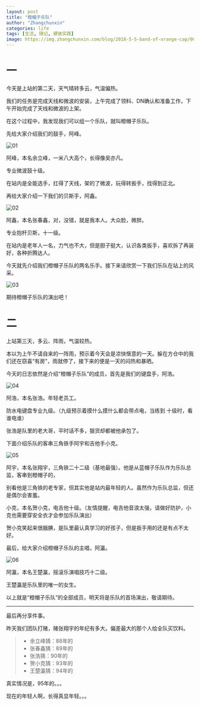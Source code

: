 ```yaml
---
layout: post
title: "橙帽子乐队"
author: "Zhangchunxin"
categories: life
tags: [生活, 随记, 硬装实践]
image: https://img.zhangchunxin.com/blog/2018-5-5-band-of-orange-cap/00.jpg
---
```


# 一

今天是上站的第二天，天气晴转多云，气温偏热。

我们的任务是完成天线和微波的安装，上午完成了领料、DN确认和准备工作，下午开始完成了天线和微波的上架。

在这个过程中，我发现我们可以组一个乐队，就叫橙帽子乐队。

先给大家介绍我们的鼓手，阿峰。

![01](https://img.zhangchunxin.com/blog/2018-5-5-band-of-orange-cap/01.jpg)

阿峰，本名余立峰，一米八大高个，长得像吴亦凡。

专业微波鼓十级。

在站内是全能选手，扛得了天线，架的了微波，玩得转扳手，找得到正北。

再给大家介绍一下我们的贝斯手，阿鑫。

![02](https://img.zhangchunxin.com/blog/2018-5-5-band-of-orange-cap/02.jpg)

阿鑫，本名张春鑫，对，没错，就是我本人。大众脸，微胖。

专业抱杆贝斯，十一级。

在站内是老年人一名，力气也不大，但是胆子挺大，认识各类扳手，喜欢拆了再装好，各种折腾达人。

今天就先介绍我们橙帽子乐队的两名乐手。接下来请欣赏一下我们乐队在站上的风采。

![03](https://img.zhangchunxin.com/blog/2018-5-5-band-of-orange-cap/03.jpg)

期待橙帽子乐队的演出吧！

# 二

上站第三天，多云、阵雨，气温较热。

本以为上午不请自来的一阵雨，预示着今天会是凉快惬意的一天。躲在方仓中的我们还在窃喜“有房”，雨就停了，接下来的便是一天的闷热和暴晒。

今天的日志依然是介绍“橙帽子乐队”的成员，首先是我们的键盘手，阿浩。

![04](https://img.zhangchunxin.com/blog/2018-5-5-band-of-orange-cap/04.jpg)

阿浩，本名张浩。年轻老员工。

防水电键盘专业九级。（九级预示着摸什么摸什么都会带点电，当练到
十级时，看谁电谁）

张浩是队里的老大哥，平时话不多，狠货却都被他承包了。

下面介绍乐队的客串三角铁手阿宇和吉他手小克。

![05](https://img.zhangchunxin.com/blog/2018-5-5-band-of-orange-cap/05.jpg)

阿宇，本名张翔宇，三角铁二十二级（基地最强）。他是从蓝帽子乐队作为乐队总监，客串到橙帽子的，

别看他是三角铁的老专家，但其实他是站内最年轻的人。虽然作为乐队总监，但还是偶尔会害羞。

小克，本名贺小克，电吉他十级。（友情提醒，电吉他音浪太强，请做好防护，小克也需要穿安全衣才会参加乐队演出）

贺小克笑起来很腼腆，是队里最认真学习的好孩子，但是扳手用的还是有点不太好。

最后，给大家介绍橙帽子乐队的主唱，阿瀛。

![06](https://img.zhangchunxin.com/blog/2018-5-5-band-of-orange-cap/06.jpg)

阿瀛，本名王楚瀛，摇滚乐演唱技巧十二级。

王楚瀛是乐队里的唯一的女生。

以上就是“橙帽子乐队”的全部成员，明天将是乐队的首场演出，敬请期待。

---

最后再分享件事。

昨天我们团队打赌，赌张翔宇的年纪有多大。偏差最大的那个人给全队买饮料。
> - 余立峰猜：88年的
> - 张春鑫猜：89年的
> - 张浩猜：90年的
> - 贺小克猜：93年的
> - 王楚瀛猜：94年的
 
真实情况是，95年的。。。

现在的年轻人啊，长得真显年轻。。。